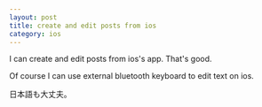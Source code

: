```yaml
---
layout: post
title: create and edit posts from ios
category: ios
---
```


I can create and edit posts from ios's app.
That's good.

Of course I can use external bluetooth keyboard to edit text on ios.

日本語も大丈夫。

